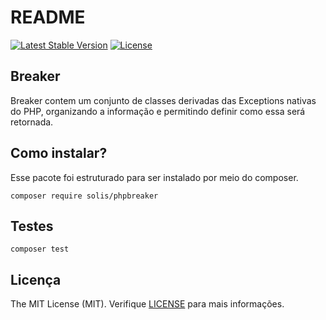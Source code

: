 # README

[![Latest Stable Version](https://poser.pugx.org/solis/phpbreaker/v/stable)](https://packagist.org/packages/solis/phpbreaker)
[![License](https://poser.pugx.org/solis/phpbreaker/license)](https://packagist.org/packages/solis/phpbreaker)

## Breaker

Breaker contem um conjunto de classes derivadas das Exceptions nativas do PHP, organizando a informação e permitindo definir como essa será retornada.  


## Como instalar?

Esse pacote foi estruturado para ser instalado por meio do composer.

```
composer require solis/phpbreaker
```
 
## Testes

```
composer test
```

## Licença

The MIT License (MIT). Verifique [LICENSE](LICENSE.MD) para mais informações.

